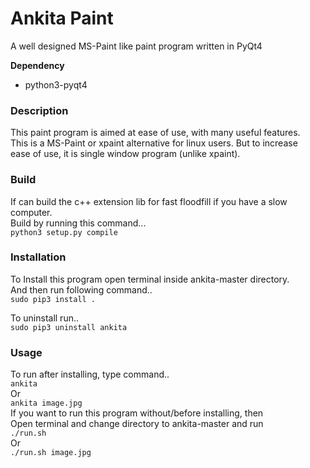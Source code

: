 # Ankita Paint
A well designed MS-Paint like paint program written in PyQt4

**Dependency**  
* python3-pyqt4  

### Description
This paint program is aimed at ease of use, with many useful features.  
This is a MS-Paint or xpaint alternative for linux users. But to increase  
ease of use, it is single window program (unlike xpaint).

### Build
If can build the c++ extension lib for fast floodfill if you have a slow computer.  
Build by running this command...  
    `python3 setup.py compile`

### Installation
To Install this program open terminal inside ankita-master directory.  
And then run following command..  
    `sudo pip3 install .`  

To uninstall run..  
    `sudo pip3 uninstall ankita`


### Usage
To run after installing, type command..  
  `ankita`  
Or  
  `ankita image.jpg`  
If you want to run this program without/before installing, then  
Open terminal and change directory to ankita-master and run  
  `./run.sh`  
Or  
  `./run.sh image.jpg`  

